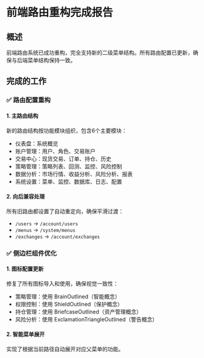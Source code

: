 # 前端路由重构完成报告

## 概述

前端路由系统已成功重构，完全支持新的二级菜单结构。所有路由配置已更新，确保与后端菜单结构保持一致。

## 完成的工作

### ✅ 路由配置重构

#### 1. 主路由结构
新的路由结构按功能模块组织，包含6个主要模块：
- 仪表盘：系统概览
- 账户管理：用户、角色、交易账户
- 交易中心：现货交易、订单、持仓、历史
- 策略管理：策略列表、回测、监控、风险控制
- 数据分析：市场行情、收益分析、风险分析、报表
- 系统设置：菜单、监控、数据库、日志、配置

#### 2. 向后兼容处理
所有旧路由都设置了自动重定向，确保平滑过渡：
- `/users` → `/account/users`
- `/menus` → `/system/menus`
- `/exchanges` → `/account/exchanges`

### ✅ 侧边栏组件优化

#### 1. 图标配置更新
修复了所有图标导入和使用，确保视觉一致性：
- 策略管理：使用 BrainOutlined（智能概念）
- 权限控制：使用 ShieldOutlined（保护概念）
- 持仓管理：使用 BriefcaseOutlined（资产管理概念）
- 风险分析：使用 ExclamationTriangleOutlined（警告概念）

#### 2. 智能菜单展开
实现了根据当前路径自动展开对应父菜单的功能。